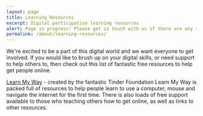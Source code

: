 ```yaml
---
layout: page
title: Learning Resources
excerpt: Digital participation learning resources
alert: Page in progress! Please get in touch with us if there are any resources you think should be added to this page
permalink: /about/learning-resources/
---
```


We're excited to be a part of this digital world and we want everyone to get involved. If you would like to brush up on your digital skills, or need support to help others to, then check out this list of fantastic free resources to help get people online. 

[Learn My Way](http://scotland.learnmyway.com/#) - created by the fantastic Tinder Foundation Learn My Way is packed full of resources to help people learn to use a computer, mouse and navigate the internet for the first time. There is also loads of free support available to those who teaching others how to get online, as well as links to other resources.



